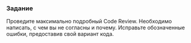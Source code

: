 ### Задание

Проведите максимально подробный Code Review. Необходимо написать, с чем вы не согласны и почему.
Исправьте обозначенные ошибки, предоставив свой вариант кода.